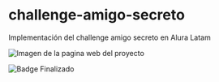 # challenge-amigo-secreto
Implementación del challenge amigo secreto en Alura Latam

![Imagen de la pagina web del proyecto](https://github.com/user-attachments/assets/ddb7af6c-b971-4584-a6d0-a7948746e78f)

![Badge Finalizado](https://img.shields.io/badge/STATUS-%20FINALIZADO-green)

